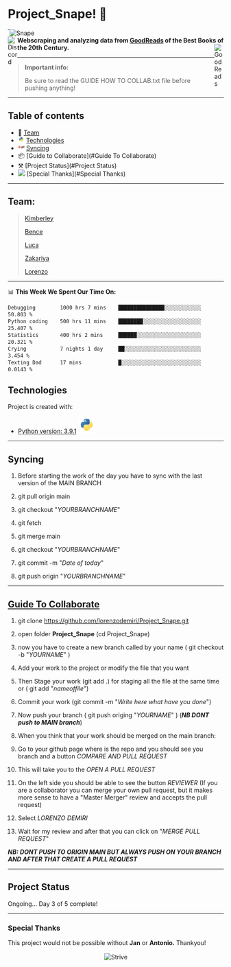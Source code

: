 # Project_Snape! 🚀
<a href="https://timelinecovers.pro/covers/movies-and-tv/harry-potter-alan-rickman-severus-snape_facebook-cover-photo">
  <img align="right" alt="Snape" width="500px" src="https://external-content.duckduckgo.com/iu/?u=https%3A%2F%2Ftse1.mm.bing.net%2Fth%3Fid%3DOIP.DAs3Z5CIy8a46qNqLXzyLAHaCv%26pid%3DApi&f=1" />
    
<a href="https://discord.gg/XTW52Kt">
  <img align="left" alt="Discord" width="22px" src="https://raw.githubusercontent.com/peterthehan/peterthehan/master/assets/discord.svg" />
</a>
  
***

**Webscraping and analyzing data from [GoodReads](www.goodreads.com)
    of the Best Books of the 20th Century.**
<a href="https://www.goodreads.com/">
  <img align="right" alt="GoodReads" width="22px" src="https://s.gr-assets.com/assets/award/2020/landing-page/masthead-text-35d08fd320132f25beace5d368cfd83d.svg" />
</a>    
    
***

> **Important info:**
>
> Be sure to read the GUIDE HOW TO COLLAB.txt file before pushing anything!

***

## Table of contents
* 👨 [Team](#Team)
* <img height="15" src="https://raw.githubusercontent.com/github/explore/80688e429a7d4ef2fca1e82350fe8e3517d3494d/topics/python/python.png"> [Technologies](#Technologies)
* <img height="15" src="https://raw.githubusercontent.com/github/explore/80688e429a7d4ef2fca1e82350fe8e3517d3494d/topics/git/git.png"> [Syncing](#Syncing)  
* :package: [Guide to Collaborate](#Guide To Collaborate)
* :hammer_and_pick: [Project Status](#Project Status)
* <img src="https://media.giphy.com/media/hvRJCLFzcasrR4ia7z/giphy.gif" width="20px"> [Special Thanks](#Special Thanks)

***

## Team:
    
> [Kimberley](https://github.com/T-A-Y-L-O-R-S-T-R-I-V-E/)
>
> [Bence](https://github.com/kovacsbelsen)
>
> [Luca](https://github.com/lpianta)
>
> [Zakariya](https://github.com/ZakariyaM27/)
>
> [Lorenzo](https://github.com/lorenzodemiri)

***
    
📊 **This Week We Spent Our Time On:**
<!--START_SECTION:waka-->
```text
Debugging        1000 hrs 7 mins    ███████████████░░░░░░░░░░░░   50.803 %    
Python coding    500 hrs 11 mins    ████████░░░░░░░░░░░░░░░░░░░   25.407 %
Statistics       400 hrs 2 mins     ██████░░░░░░░░░░░░░░░░░░░░░   20.321 %
Crying           7 nights 1 day     ██░░░░░░░░░░░░░░░░░░░░░░░░░   3.454 %
Texting Dad      17 mins            █░░░░░░░░░░░░░░░░░░░░░░░░░░   0.0143 %
```
<!--END_SECTION:waka-->

## Technologies
Project is created with:
* [Python version: 3.9.1](https://www.python.org/downloads/) <code><img height="40" src="https://raw.githubusercontent.com/github/explore/80688e429a7d4ef2fca1e82350fe8e3517d3494d/topics/python/python.png"></code>

***

## Syncing

1) Before starting the work of the day you have to sync with the last version of the MAIN BRANCH

2) git pull origin main

3) git checkout "*YOURBRANCHNAME*"

4) git fetch

5) git merge main

6) git checkout "*YOURBRANCHNAME*"

7) git commit -m "*Date of today*"

8) git push origin "*YOURBRANCHNAME*"

***

## [Guide To Collaborate](https://external-content.duckduckgo.com/iu/?u=https%3A%2F%2Ftse1.mm.bing.net%2Fth%3Fid%3DOIP.asGuiTmMldMn__FniFN9TwHaEa%26pid%3DApi&f=1)

1) git clone https://github.com/lorenzodemiri/Project_Snape.git

2) open folder **Project_Snape** (cd Project_Snape)

3) now you have to create a new branch called by your name ( git checkout -b "*YOURNAME*" )

4) Add your work to the project or modify the file that you want

5) Then Stage your work (git add .) for staging all the file at the same time or ( git add "*nameoffile*")

6) Commit your work (git commit -m "*Write here what have you done*")

7) Now push your branch ( git push origing "*YOURNAME*" ) (***NB DONT push to MAIN branch***)

8) When you think that your work should be merged on the main branch: 

9) Go to your github page where is the repo and you should see you branch and a button 
   *COMPARE AND PULL REQUEST*
   
10) This will take you to the *OPEN A PULL REQUEST*

10) On the left side you should be able to see the button *REVIEWER*
	(If you are a collaborator you can merge your own pull request, but it makes more sense to have a "Master Merger"
	 review and accepts the pull request)
	
11) Select *LORENZO DEMIRI*

12) Wait for my review and after that you can click on "*MERGE PULL REQUEST*"


***NB: DONT PUSH TO ORIGIN MAIN BUT ALWAYS PUSH ON YOUR BRANCH AND AFTER THAT CREATE A PULL REQUEST***

***

## Project Status
Ongoing... Day 3 of 5 complete!

***

### Special Thanks
This project would not be possible without **Jan** or **Antonio.** Thankyou!
<p align="center">
<img align="center" height="50" alt="Strive" src="https://external-content.duckduckgo.com/iu/?u=https%3A%2F%2Fcdn.alleywatch.com%2Fwp-content%2Fuploads%2F2020%2F11%2FStrive-School.jpg&f=1&nofb=1" />
</p>
